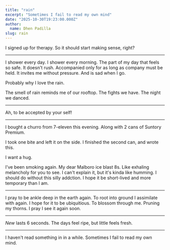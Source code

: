 ```yaml
---
title: "rain"
excerpt: "Sometimes I fail to read my own mind"
date: "2025-10-30T19:23:00.000Z"
author:
  name: Dhen Padilla
slug: rain
---
```


I signed up for therapy.
So it should start making sense, right?


---


I shower every day. I shower every morning.
The part of my day that feels so safe.
It doesn't rush. Accompanied only for as long as company must be held. 
It invites me without pressure. And is sad when I go.

Probably why I love the rain.

The smell of rain reminds me of our rooftop. The fights we have. The night we danced.


---

Ah, to be accepted by your self!


---


I bought a churro from 7-eleven this evening.
Along with 2 cans of Suntory Premium.

I took one bite and left it on the side.
I finished the second can, and wrote this.




I want a hug.





I've been smoking again. My dear Malboro ice blast 8s. 
Like exhaling melancholy for you to see. I can't explain it, but it's kinda like humming.
I should do without this silly addction. I hope it be short-lived and more temporary than I am.

---

I pray to be ankle deep in the earth again. To root into ground I assimilate with again. I hope for it to be ubiquitious. To blossom through me. Pruning my thorns. 
I pray I see it again soon. 


---

_New_ lasts 6 seconds. The days feel ripe, but little feels fresh.


---


I haven't read something in in a while. 
Sometimes I fail to read my own mind.

